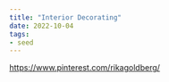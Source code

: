 ```yaml
---
title: "Interior Decorating"
date: 2022-10-04
tags:
- seed
---
```


https://www.pinterest.com/rikagoldberg/
